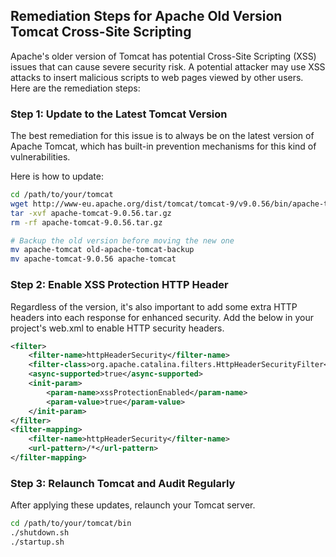 

## Remediation Steps for Apache Old Version Tomcat Cross-Site Scripting

Apache's older version of Tomcat has potential Cross-Site Scripting (XSS) issues that can cause severe security risk. A potential attacker may use XSS attacks to insert malicious scripts to web pages viewed by other users. Here are the remediation steps:

### Step 1: Update to the Latest Tomcat Version
The best remediation for this issue is to always be on the latest version of Apache Tomcat, which has built-in prevention mechanisms for this kind of vulnerabilities.

Here is how to update:

```bash
cd /path/to/your/tomcat
wget http://www-eu.apache.org/dist/tomcat/tomcat-9/v9.0.56/bin/apache-tomcat-9.0.56.tar.gz
tar -xvf apache-tomcat-9.0.56.tar.gz
rm -rf apache-tomcat-9.0.56.tar.gz

# Backup the old version before moving the new one
mv apache-tomcat old-apache-tomcat-backup
mv apache-tomcat-9.0.56 apache-tomcat
```

### Step 2: Enable XSS Protection HTTP Header
Regardless of the version, it's also important to add some extra HTTP headers into each response for enhanced security. Add the below in your project's web.xml to enable HTTP security headers.

```xml
<filter>
    <filter-name>httpHeaderSecurity</filter-name>
    <filter-class>org.apache.catalina.filters.HttpHeaderSecurityFilter</filter-class>
    <async-supported>true</async-supported>
    <init-param>
        <param-name>xssProtectionEnabled</param-name>
        <param-value>true</param-value>
    </init-param>
</filter>
<filter-mapping>
    <filter-name>httpHeaderSecurity</filter-name>
    <url-pattern>/*</url-pattern>
</filter-mapping>
```

### Step 3: Relaunch Tomcat and Audit Regularly
After applying these updates, relaunch your Tomcat server. 

```bash
cd /path/to/your/tomcat/bin
./shutdown.sh
./startup.sh
```
